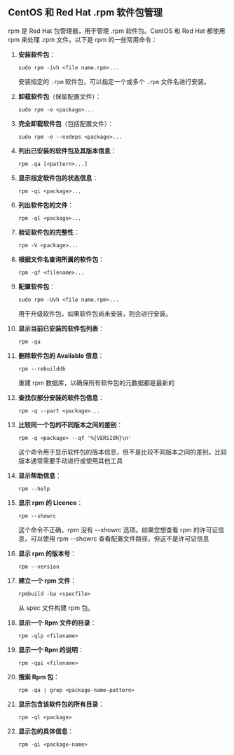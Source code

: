## CentOS 和 Red Hat .rpm 软件包管理

rpm 是 Red Hat 包管理器，用于管理 .rpm 软件包。CentOS 和 Red Hat 都使用 rpm 来处理 .rpm 文件。以下是 rpm 的一些常用命令：

1. **安装软件包**：
   ```
   sudo rpm -ivh <file name.rpm>...
   ```
   安装指定的 `.rpm` 软件包，可以指定一个或多个 `.rpm` 文件名进行安装。

2. **卸载软件包**（保留配置文件）：
   ```
   sudo rpm -e <package>...
   ```

3. **完全卸载软件包**（包括配置文件）：
   ```
   sudo rpm -e --nodeps <package>...
   ```

4. **列出已安装的软件包及其版本信息**：
   ```
   rpm -qa [<pattern>...]
   ```

5. **显示指定软件包的状态信息**：
   ```
   rpm -qi <package>...
   ```

6. **列出软件包的文件**：
   ```
   rpm -ql <package>...
   ```

7. **验证软件包的完整性**：
   ```
   rpm -V <package>...
   ```

8. **根据文件名查询所属的软件包**：
   ```
   rpm -qf <filename>...
   ```

9. **配置软件包**：
   ```
   sudo rpm -Uvh <file name.rpm>...
   ```
   用于升级软件包，如果软件包尚未安装，则会进行安装。

10. **显示当前已安装的软件包列表**：
    ```
    rpm -qa
    ```

11. **删除软件包的 Available 信息**：
    ```
    rpm --rebuilddb
    ```
    重建 rpm 数据库，以确保所有软件包的元数据都是最新的  

12. **查找仅部分安装的软件包信息**：
    ```
    rpm -q --part <package>...
    ```

13. **比较同一个包的不同版本之间的差别**：
    ```
    rpm -q <package> --qf '%{VERSION}\n'
    ```
    这个命令用于显示软件包的版本信息，但不是比较不同版本之间的差别。比较版本通常需要手动进行或使用其他工具  

14. **显示帮助信息**：
    ```
    rpm --help
    ```

15. **显示 rpm 的 Licence**：
    ```
    rpm --showrc
    ```
    这个命令不正确，rpm 没有 --showrc 选项。如果您想查看 rpm 的许可证信息，可以使用 rpm --showrc 查看配置文件路径，但这不是许可证信息  
    
17. **显示 rpm 的版本号**：
    ```
    rpm --version
    ```
    
18. **建立一个 rpm 文件**：
    ```
    rpmbuild -ba <specfile>
    ```
    从 spec 文件构建 rpm 包。

19. **显示一个 Rpm 文件的目录**：
    ```
    rpm -qlp <filename>
    ```

20. **显示一个 Rpm 的说明**：
    ```
    rpm -qpi <filename>
    ```

21. **搜索 Rpm 包**：
    ```
    rpm -qa | grep <package-name-pattern>
    ```

22. **显示包含该软件包的所有目录**：
    ```
    rpm -ql <package>
    ```

23. **显示包的具体信息**：
    ```
    rpm -qi <package-name>
    ```
    
